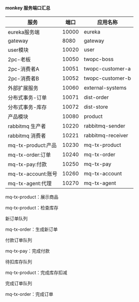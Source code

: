 #### monkey 服务端口汇总

| 服务               | 端口    | 应用名称              |
|------------------|-------|-------------------|
| eureka服务端        | 10000 | eureka            |
| gateway          | 8080  | gateway           |
| user模块           | 10020 | user              |
| 2pc-老板           | 10050 | twopc-boss        |
| 2pc-消费者A         | 10051 | twopc-customer-a  |
| 2pc-消费者B         | 10052 | twopc-customer-b  |
| 外部扩展服务           | 10060 | external-systems  |
| 分布式事务-订单         | 10071 | dist-order        |
| 分布式事务-库存         | 10072 | dist-store        |
| 产品模块             | 10080 | product           |
| rabbitmq 生产者     | 10220 | rabbitmq-sender   |
| rabbitmq 消费者     | 10221 | rabbitmq-receiver |
| mq-tx-product:产品 | 10230 | mq-tx-product     |
| mq-tx-order:订单   | 10240 | mq-tx-order       |
| mq-tx-pay:付款     | 10250 | mq-tx-pay         |
| mq-tx-account:账号 | 10260 | mq-tx-account     |
| mq-tx-agent:代理   | 10270 | mq-tx-agent       |





mq-tx-product：展示商品

mq-tx-product：检查库存

新订单队列

mq-tx-order：生成新订单

付款订单队列

mq-tx-pay：完成付款

待扣库存队列

mq-tx-product：完成库存扣减

完成订单队列

mq-tx-order：完成订单


